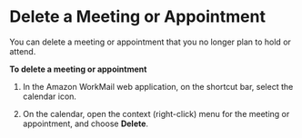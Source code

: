 # Delete a Meeting or Appointment<a name="delete_meeting_appointment"></a>

You can delete a meeting or appointment that you no longer plan to hold or attend\.

**To delete a meeting or appointment**

1. In the Amazon WorkMail web application, on the shortcut bar, select the calendar icon\.

1. On the calendar, open the context \(right\-click\) menu for the meeting or appointment, and choose **Delete**\.